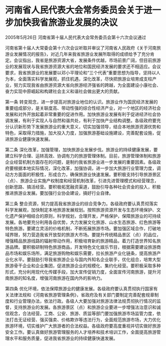 # 河南省人民代表大会常务委员会关于进一步加快我省旅游业发展的决议

2005年5月26日 河南省第十届人民代表大会常务委员会第十六次会议通过

<!-- INFO END -->

河南省第十届人大常委会第十六次会议听取并审议了河南省人民政府《关于河南旅游业发展情况的报告》，对近几年来我省旅游业发展所取得的成绩给予了充分肯定。会议指出，我省是旅游资源大省，发展条件优越，市场前景广阔，但目前旅游业的发展现状与我省旅游资源大省的地位和国民经济发展的要求还不相适应。会议要求，我省旅游业的发展要以邓小平理论和“三个代表”重要思想为指导，坚持以人为本，全面落实科学发展观，抓住机遇，深化改革，尽快把旅游业培育成支柱产业，努力实现我省由旅游资源大省向旅游经济强省的跨越，为全面建设小康社会、奋力实现中原崛起和构建社会主义和谐社会做出更大的贡献。

第一条 转变观念，进一步提高对旅游业地位的认识。旅游业作为国民经济发展的重要组成部分，是关联度高、带动性强的综合性经济产业，对一个地区的经济社会发展和对外开放起着非常重要的促进作用。加快旅游业发展有利于促进经济社会协调发展，有利于实现人与自然和谐共处，有利于加快产业结构调整。各级政府要充分认识新形势下发展旅游业的重大意义，切实加强领导，结合本地旅游资源优势和特色，采取得力措施，加大投入力度，加强旅游基础设施建设，完善配套设施，促进旅游业健康快速发展。

第二条 深化改革，加强管理，加快旅游业发展步伐。旅游业的持续健康发展，要建立科学合理、运转高效、协调有力的旅游管理体制。目前，旅游管理体制和旅游企业经营机制方面存在的问题，是制约我省旅游业进一步发展的重要因素。各级政府要根据本地实际情况，深化改革，加强协调，进一步加大旅游行业管理力度，调动方方面面的积极性，形成合力，确保旅游业快速发展。要积极支持引导旅游景区（点）、旅游企业实施产权制度和经营机制改革，引进先进管理模式和经营理念，创新思路、搞活经营。要积极拓宽融资渠道，鼓励引导各种社会资金的投入，积极推进旅游业发展。要加强行业协会建设，搞好行业自律。

第三条 整合资源，努力提高我省旅游业的综合竞争力。各级政府要认真贯彻落实科学发展观，加快制定本地旅游发展规划。按照旅游资源开发与生态环境保护、文化遗产保护相结合的原则，科学规划，合理开发，严格保护，保障旅游业的可持续发展。各地要充分利用各自优势，大力发展文化旅游、山水生态旅游、红色旅游等特色旅游。要建立灵活的价格机制，不断拓展旅游市场。要加强区域合作，打破地域界限，努力营造我省开放型的旅游大市场。要提升传统精品景区（点）的品位，增强精品旅游线路的辐射带动作用，积极培育新的旅游精品，着力打造世界知名旅游品牌。要积极研制特色旅游商品，开发特色文化娱乐节目，根据需要建设旅游商品市场和娱乐场所，满足旅游购物和娱乐需要，拉长旅游产业化链条，提高旅游产业化水平。要鼓励引导我省旅游企业与国内外知名企业联手，优化组合，培育大型旅游骨干企业和企业集团，促进旅游企业的规模化、集约化经营。要积极采取多种形式，充分利用现代化传媒手段，加大宣传促销力度，全面宣传河南旅游，提升河南旅游的知名度，增强河南旅游在国内外的影响力。

第四条 优化环境，依法保障旅游业的健康发展。各级政府要认真贯彻执行国家有关法律法规和《河南省旅游管理条例》，省政府及有关部门要制定完善配套规章制度和行业管理办法，依法行政。各级人大要加强对旅游法律法规贯彻执行情况的监督，支持旅游业的发展。各旅游景区（点）和旅游企业要进一步增强法治意识和诚信观念，合法经营。工商、公安、旅游、质监等部门要加强旅游市场监管力度，依法打击无证经营、强买强卖、价格欺诈等违法行为，全面规范旅游市场，大力优化旅游环境，切实维护广大旅游者的合法权益。各级政府要高度重视并切实做好旅游安全工作。要认真做好旅游管理服务的人才培养和技术培训工作，全面提高旅游管理水平和服务质量，促进我省旅游业的持续健康快速发展。